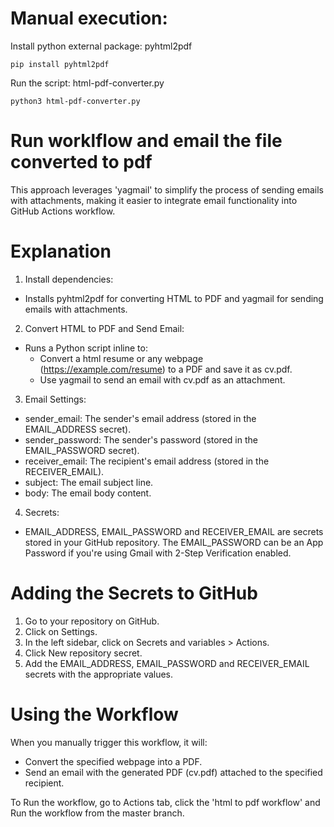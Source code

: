 # Manual execution: 

Install python external package: pyhtml2pdf 

```
pip install pyhtml2pdf
```

Run the script: html-pdf-converter.py

```
python3 html-pdf-converter.py
```

# Run worklflow and email the file converted to pdf 
This approach leverages 'yagmail' to simplify the process of sending emails with attachments, making it easier to integrate email functionality into GitHub Actions workflow.

<!-- Overview -->
# Explanation

1. Install dependencies:

  * Installs pyhtml2pdf for converting HTML to PDF and yagmail for sending emails with attachments.

2. Convert HTML to PDF and Send Email:

  * Runs a Python script inline to:
    * Convert a html resume or any webpage (https://example.com/resume) to a PDF and save it as cv.pdf.
    * Use yagmail to send an email with cv.pdf as an attachment.

3. Email Settings:

  * sender_email: The sender's email address (stored in the EMAIL_ADDRESS secret).
  * sender_password: The sender's password (stored in the EMAIL_PASSWORD secret).
  * receiver_email: The recipient's email address (stored in the RECEIVER_EMAIL).
  * subject: The email subject line.
  * body: The email body content.

4. Secrets:

  * EMAIL_ADDRESS, EMAIL_PASSWORD and RECEIVER_EMAIL are secrets stored in your GitHub repository. The EMAIL_PASSWORD can be an App Password if you're using Gmail with 2-Step Verification enabled.

<!-- Task -->
# Adding the Secrets to GitHub

1. Go to your repository on GitHub.
2. Click on Settings.
3. In the left sidebar, click on Secrets and variables > Actions.
4. Click New repository secret.
5. Add the EMAIL_ADDRESS, EMAIL_PASSWORD and RECEIVER_EMAIL secrets with the appropriate values.

<!-- Task -->
# Using the Workflow

When you manually trigger this workflow, it will:

  * Convert the specified webpage into a PDF.
  * Send an email with the generated PDF (cv.pdf) attached to the specified recipient.

To Run the workflow, go to Actions tab, click the 'html to pdf workflow' and Run the workflow from the master branch. 




